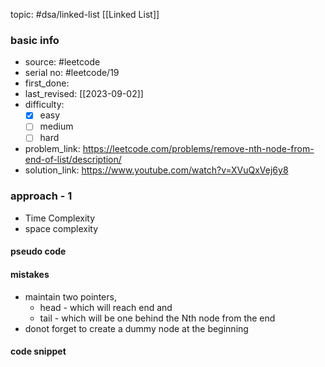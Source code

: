 topic: #dsa/linked-list [[Linked List]]

### basic info
- source: #leetcode 
- serial no: #leetcode/19
- first_done:
- last_revised: [[2023-09-02]]
- difficulty:
	- [x] easy
	- [ ] medium
	- [ ] hard
- problem_link: https://leetcode.com/problems/remove-nth-node-from-end-of-list/description/
- solution_link: https://www.youtube.com/watch?v=XVuQxVej6y8

### approach - 1
- Time Complexity
- space complexity

#### pseudo code

#### mistakes
- maintain two pointers, 
	- head -  which will reach end and 
	- tail - which will be one behind the Nth node from the end
- donot forget to create a dummy node at the beginning
#### code snippet
```python

```